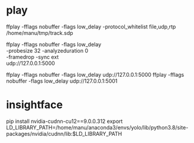 # play
ffplay -fflags nobuffer -flags low_delay -protocol_whitelist file,udp,rtp /home/manu/tmp/track.sdp

ffplay -fflags nobuffer -flags low_delay \
       -probesize 32 -analyzeduration 0 \
       -framedrop -sync ext \
       udp://127.0.0.1:5000

ffplay -fflags nobuffer -flags low_delay udp://127.0.0.1:5000
ffplay -fflags nobuffer -flags low_delay udp://127.0.0.1:5001

# insightface
pip install nvidia-cudnn-cu12==9.0.0.312 
export LD_LIBRARY_PATH=/home/manu/anaconda3/envs/yolo/lib/python3.8/site-packages/nvidia/cudnn/lib:$LD_LIBRARY_PATH
